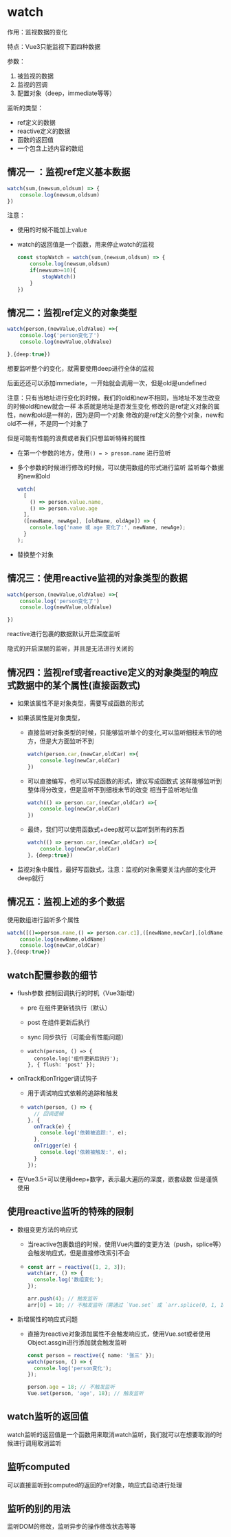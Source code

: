 # watch

作用：监视数据的变化

特点：Vue3只能监视下面四种数据

参数：

1. 被监视的数据
2. 监视的回调
3. 配置对象（deep，immediate等等）

监听的类型：

- ref定义的数据
- reactive定义的数据
- 函数的返回值
- 一个包含上述内容的数组

## 情况一 ：监视ref定义基本数据

```ts
watch(sum,(newsum,oldsum) => {
    console.log(newsum,oldsum)
})
```

注意：

- 使用的时候不能加上value

- watch的返回值是一个函数，用来停止watch的监视

  ```ts
  const stopWatch = watch(sum,(newsum,oldsum) => {
      console.log(newsum,oldsum)
      if(newsum>=10){
          stopWatch()
      }
  })
  ```

  

## 情况二：监视ref定义的对象类型

```ts
watch(person,(newValue,oldValue) =>{
    console.log('person变化了')
    console.log(newValue,oldValue)

},{deep:true})
```

想要监听整个的变化，就需要使用deep进行全体的监视

后面还还可以添加immediate，一开始就会调用一次，但是old是undefined

注意：只有当地址进行变化的时候，我们的old和new不相同，当地址不发生改变的时候old和new就会一样 本质就是地址是否发生变化
修改的是ref定义对象的属性，new和old是一样的，因为是同一个对象
修改的是ref定义的整个对象，new和old不一样，不是同一个对象了

但是可能有性能的浪费或者我们只想监听特殊的属性

- 在第一个参数的地方，使用`() = > preson.name` 进行监听
- 多个参数的时候进行修改的时候，可以使用数组的形式进行监听
  监听每个数据的new和old

  ```ts
  watch(
    [
      () => person.value.name,
      () => person.value.age
    ],
    ([newName, newAge], [oldName, oldAge]) => {
      console.log('name 或 age 变化了:', newName, newAge);
    }
  );
  ```

- 替换整个对象

## 情况三：使用reactive监视的对象类型的数据

```ts
watch(person,(newValue,oldValue) =>{
    console.log('person变化了')
    console.log(newValue,oldValue)

})
```

reactive进行包裹的数据默认开启深度监听

隐式的开启深层的监听，并且是无法进行关闭的

## 情况四：监视ref或者reactive定义的对象类型的响应式数据中的某个属性(直接函数式)

- 如果该属性不是对象类型，需要写成函数的形式

- 如果该属性是对象类型，

  - 直接监听对象类型的时候，只能够监听单个的变化,可以监听细枝末节的地方，但是大方面监听不到

    ```ts
    watch(person.car,(newCar,oldCar) =>{
        console.log(newCar,oldCar)
    })
    ```

  - 可以直接编写，也可以写成函数的形式，建议写成函数式
    这样能够监听到整体得分改变，但是监听不到细枝末节的改变
    相当于监听地址值

    ```ts
    watch(() => person.car,(newCar,oldCar) =>{
        console.log(newCar,oldCar)
    })
    ```

  - 最终，我们可以使用函数式+deep就可以监听到所有的东西

    ```ts
    watch(() => person.car,(newCar,oldCar) =>{
        console.log(newCar,oldCar)
    }，{deep:true})
    ```

- 监视对象中属性，最好写函数式，注意：监视的对象需要关注内部的变化开deep就行

## 情况五：监视上述的多个数据

使用数组进行监听多个属性

```ts
watch([()=>person.name,() => person.car.c1],([newName,newCar],[oldName,oldCar]) => {
    console.log(newName,oldName)
    console.log(newCar,oldCar)
},{deep:true})
```



## watch配置参数的细节

- flush参数
  控制回调执行的时机（Vue3新增）

  - pre 在组件更新钱执行（默认）

  - post 在组件更新后执行

  - sync 同步执行（可能会有性能问题）

  - ```
    watch(person, () => {
      console.log('组件更新后执行');
    }, { flush: 'post' });
    ```

- onTrack和onTrigger调试钩子

  - 用于调试响应式依赖的追踪和触发

  - ```ts
    watch(person, () => {
      // 回调逻辑
    }, {
      onTrack(e) {
        console.log('依赖被追踪:', e);
      },
      onTrigger(e) {
        console.log('依赖被触发:', e);
      }
    });
    ```

- 在Vue3.5+可以使用deep+数字，表示最大遍历的深度，嵌套级数
  但是谨慎使用

## 使用reactive监听的特殊的限制

- 数组变更方法的响应式

  - 当reactive包裹数组的时候，使用Vue内置的变更方法（push，splice等）会触发响应式，但是直接修改索引不会

  - ```ts
    const arr = reactive([1, 2, 3]);
    watch(arr, () => {
      console.log('数组变化');
    });
    
    arr.push(4); // 触发监听
    arr[0] = 10; // 不触发监听（需通过 `Vue.set` 或 `arr.splice(0, 1, 10)` 修改）
    ```

- 新增属性的响应式问题

  - 直接为reactive对象添加属性不会触发响应式，使用Vue.set或者使用Object.assgin进行添加就会触发监听

    ```ts
    const person = reactive({ name: '张三' });
    watch(person, () => {
      console.log('person变化');
    });
    
    person.age = 18; // 不触发监听
    Vue.set(person, 'age', 18); // 触发监听
    ```



## watch监听的返回值

watch监听的返回值是一个函数用来取消watch监听，我们就可以在想要取消的时候进行调用取消监听

## 监听computed

可以直接监听到computed的返回的ref对象，响应式自动进行处理

## 监听的别的用法

监听DOM的修改，监听异步的操作修改状态等等




